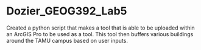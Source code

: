 # Dozier_GEOG392_Lab5

Created a python script that makes a tool that is able to be uploaded within an ArcGIS Pro to be used as a tool. This tool then buffers various buildings around the TAMU campus based on user inputs.


